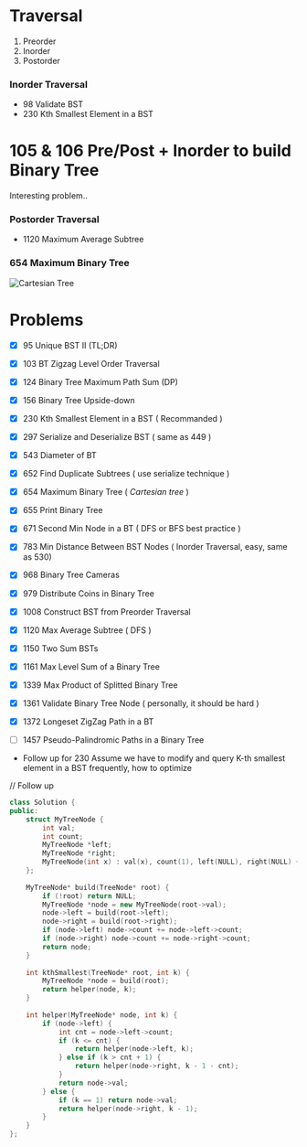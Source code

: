 # Traversal

1. Preorder   
2. Inorder   
3. Postorder   

### Inorder Traversal

* 98 Validate BST
* 230 Kth Smallest Element in a BST

# 105 & 106 Pre/Post + Inorder to build Binary Tree

Interesting problem..
### Postorder Traversal  

* 1120 Maximum Average Subtree

### 654 Maximum Binary Tree
![Cartesian Tree](https://upload.wikimedia.org/wikipedia/commons/thumb/d/d5/Cartesian_tree.svg/480px-Cartesian_tree.svg.png)


# Problems
- [x] 95   Unique BST II (TL;DR)
- [x] 103  BT Zigzag Level Order Traversal
- [x] 124  Binary Tree Maximum Path Sum (DP)
- [x] 156  Binary Tree Upside-down
- [x] 230  Kth Smallest Element in a BST ( Recommanded )
- [x] 297  Serialize and Deserialize BST ( same as 449 )
- [x] 543 Diameter of BT
- [x] 652  Find Duplicate Subtrees ( use serialize technique )
- [x] 654  Maximum Binary Tree ( *Cartesian tree* )
- [x] 655  Print Binary Tree
- [x] 671  Second Min Node in a BT ( DFS or BFS best practice )
- [x] 783  Min Distance Between BST Nodes ( Inorder Traversal, easy, same as  530)
- [x] 968  Binary Tree Cameras
- [x] 979  Distribute Coins in Binary Tree
- [x] 1008 Construct BST from Preorder Traversal
- [x] 1120 Max Average Subtree ( DFS )
- [x] 1150 Two Sum BSTs
- [x] 1161 Max Level Sum of a Binary Tree
- [x] 1339 Max Product of Splitted Binary Tree
- [x] 1361 Validate Binary Tree Node ( personally, it should be hard )
- [x] 1372 Longeset ZigZag Path in a BT
- [ ] 1457 Pseudo-Palindromic Paths in a Binary Tree


* Follow up for 230
Assume we have to modify and query K-th smallest element in a BST frequently, how to optimize   

// Follow up
```cpp
class Solution {
public:
    struct MyTreeNode {
        int val;
        int count;
        MyTreeNode *left;
        MyTreeNode *right;
        MyTreeNode(int x) : val(x), count(1), left(NULL), right(NULL) {}
    };
    
    MyTreeNode* build(TreeNode* root) {
        if (!root) return NULL;
        MyTreeNode *node = new MyTreeNode(root->val);
        node->left = build(root->left);
        node->right = build(root->right);
        if (node->left) node->count += node->left->count;
        if (node->right) node->count += node->right->count;
        return node;
    }
    
    int kthSmallest(TreeNode* root, int k) {
        MyTreeNode *node = build(root);
        return helper(node, k);
    }
    
    int helper(MyTreeNode* node, int k) {
        if (node->left) {
            int cnt = node->left->count;
            if (k <= cnt) {
                return helper(node->left, k);
            } else if (k > cnt + 1) {
                return helper(node->right, k - 1 - cnt);
            }
            return node->val;
        } else {
            if (k == 1) return node->val;
            return helper(node->right, k - 1);
        }
    }
};
```